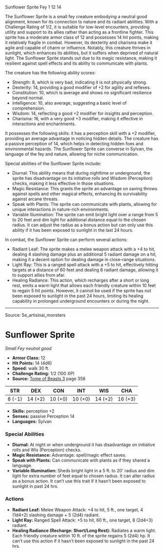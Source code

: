 <MonsterName/>Sunflower Sprite</MonsterName>
<CreatureType/>Fey</CreatureType>
<CR/>1</CR>
<AC/>12</AC>
<HP/>14</HP>
<summary>The Sunflower Sprite is a small fey creature embodying a neutral good alignment, known for its connection to nature and its radiant abilities. With a Challenge Rating of 1/2, it is suitable for low-level encounters, providing utility and support to its allies rather than acting as a frontline fighter. This sprite has a moderate armor class of 12 and possesses 14 hit points, making it relatively fragile in combat. However, its dexterity and charisma make it agile and capable of charm or influence. Notably, this creature thrives in sunlight, which enhances its abilities, but it suffers when deprived of natural light. The Sunflower Sprite stands out due to its magic resistance, making it resilient against spell effects and its ability to communicate with plants.</summary>

<detail>

The creature has the following ability scores: 
- Strength: 8, which is very bad, indicating it is not physically strong.
- Dexterity: 14, providing a good modifier of +2 for agility and reflexes.
- Constitution: 10, which is average and shows no significant resilience beyond normal.
- Intelligence: 10, also average, suggesting a basic level of comprehension.
- Wisdom: 14, reflecting a good +2 modifier for insights and perception.
- Charisma: 16, with a very good +3 modifier, making it effective in interactions and enchantments.

It possesses the following skills: it has a perception skill with a +2 modifier, providing an average advantage in noticing hidden details. The creature has a passive perception of 14, which helps in detecting hidden foes and environmental hazards. The Sunflower Sprite can converse in Sylvan, the language of the fey and nature, allowing for niche communication.

Special abilities of the Sunflower Sprite include:
- Diurnal: This ability means that during nighttime or underground, the sprite has disadvantage on its initiative rolls and Wisdom (Perception) checks, making it less effective in those situations.
- Magic Resistance: This grants the sprite an advantage on saving throws against spells and other magical effects, enhancing its survivability against arcane threats.
- Speak with Plants: The sprite can communicate with plants, allowing for unique interactions in nature-rich environments.
- Variable Illumination: The sprite can emit bright light over a range from 5 to 20 feet and dim light for additional distance equal to the chosen radius. It can adjust the radius as a bonus action but can only use this ability if it has been exposed to sunlight in the last 24 hours.

In combat, the Sunflower Sprite can perform several actions:
- Radiant Leaf: The sprite makes a melee weapon attack with a +4 to hit, dealing 4 slashing damage plus an additional 5 radiant damage on a hit, making it a decent option for dealing damage in close-range situations.
- Light Ray: This is a ranged spell attack with a +5 to hit, effectively hitting targets at a distance of 60 feet and dealing 8 radiant damage, allowing it to support allies from afar.
- Healing Radiance: This action, which recharges after a short or long rest, emits a warm light that allows each friendly creature within 10 feet to regain 5 hit points. However, it cannot be used if the sprite has not been exposed to sunlight in the past 24 hours, limiting its healing capability in prolonged underground encounters or during the night.</detail>



---

Source: 5e_artisinal_monsters

# Sunflower Sprite

*Small* *Fey* *neutral good*

- **Armor Class:** 12
- **Hit Points:** 14 (4d6)
- **Speed:** walk 30 ft.
- **Challenge Rating:** 1/2 (100 XP)
- **Source:** [Tome of Beasts 3](https://koboldpress.com/kpstore/product/tome-of-beasts-3-for-5th-edition/) page 358

| STR | DEX | CON | INT | WIS | CHA |
| --- | --- | --- | --- | --- | --- |
| 8 (-1) | 14 (+2) | 10 (+0) | 10 (+0) | 14 (+2) | 16 (+3) |

- **Skills:** perception +2
- **Senses:** passive Perception 14
- **Languages:** Sylvan

### Special Abilities

- **Diurnal:** At night or when underground it has disadvantage on initiative rolls and Wis (Perception) checks.
- **Magic Resistance:** Advantage: spell/magic effect saves.
- **Speak with Plants:** Can communicate with plants as if they shared a language.
- **Variable Illumination:** Sheds bright light in a 5 ft. to 20' radius and dim light for extra number of feet equal to chosen radius. It can alter radius as a bonus action. It can’t use this trait if it hasn’t been exposed to sunlight in past 24 hrs.

### Actions

- **Radiant Leaf:** Melee Weapon Attack: +4 to hit, 5 ft., one target, 4 (1d4+2) slashing damage + 5 (2d4) radiant.
- **Light Ray:** Ranged Spell Attack: +5 to hit, 60 ft., one target, 8 (2d4+3) radiant.
- **Healing Radiance (Recharge: Short/Long Rest):** Radiates a warm light. Each friendly creature within 10 ft. of the sprite regains 5 (2d4) hp. It can’t use this action if it hasn’t been exposed to sunlight in the past 24 hrs.




